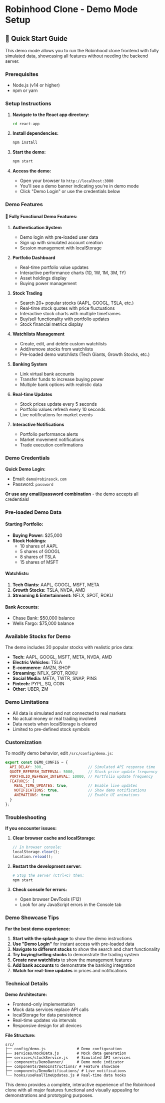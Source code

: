 # Robinhood Clone - Demo Mode Setup

## 🚀 Quick Start Guide

This demo mode allows you to run the Robinhood clone frontend with fully simulated data, showcasing all features without needing the backend server.

### Prerequisites
- Node.js (v14 or higher)
- npm or yarn

### Setup Instructions

1. **Navigate to the React app directory:**
   ```bash
   cd react-app
   ```

2. **Install dependencies:**
   ```bash
   npm install
   ```

3. **Start the demo:**
   ```bash
   npm start
   ```

4. **Access the demo:**
   - Open your browser to `http://localhost:3000`
   - You'll see a demo banner indicating you're in demo mode
   - Click "Demo Login" or use the credentials below

### Demo Features

#### 🎯 **Fully Functional Demo Features:**

1. **Authentication System**
   - Demo login with pre-loaded user data
   - Sign up with simulated account creation
   - Session management with localStorage

2. **Portfolio Dashboard**
   - Real-time portfolio value updates
   - Interactive performance charts (1D, 1W, 1M, 3M, 1Y)
   - Asset holdings display
   - Buying power management

3. **Stock Trading**
   - Search 20+ popular stocks (AAPL, GOOGL, TSLA, etc.)
   - Real-time stock quotes with price fluctuations
   - Interactive stock charts with multiple timeframes
   - Buy/sell functionality with portfolio updates
   - Stock financial metrics display

4. **Watchlists Management**
   - Create, edit, and delete custom watchlists
   - Add/remove stocks from watchlists
   - Pre-loaded demo watchlists (Tech Giants, Growth Stocks, etc.)

5. **Banking System**
   - Link virtual bank accounts
   - Transfer funds to increase buying power
   - Multiple bank options with realistic data

6. **Real-time Updates**
   - Stock prices update every 5 seconds
   - Portfolio values refresh every 10 seconds
   - Live notifications for market events

7. **Interactive Notifications**
   - Portfolio performance alerts
   - Market movement notifications
   - Trade execution confirmations

### Demo Credentials

**Quick Demo Login:**
- Email: `demo@robinsock.com`
- Password: `password`

**Or use any email/password combination** - the demo accepts all credentials!

### Pre-loaded Demo Data

#### **Starting Portfolio:**
- **Buying Power:** $25,000
- **Stock Holdings:**
  - 10 shares of AAPL
  - 5 shares of GOOGL
  - 8 shares of TSLA
  - 15 shares of MSFT

#### **Watchlists:**
1. **Tech Giants:** AAPL, GOOGL, MSFT, META
2. **Growth Stocks:** TSLA, NVDA, AMD
3. **Streaming & Entertainment:** NFLX, SPOT, ROKU

#### **Bank Accounts:**
- Chase Bank: $50,000 balance
- Wells Fargo: $75,000 balance

### Available Stocks for Demo

The demo includes 20 popular stocks with realistic price data:
- **Tech:** AAPL, GOOGL, MSFT, META, NVDA, AMD
- **Electric Vehicles:** TSLA
- **E-commerce:** AMZN, SHOP
- **Streaming:** NFLX, SPOT, ROKU
- **Social Media:** META, TWTR, SNAP, PINS
- **Fintech:** PYPL, SQ, COIN
- **Other:** UBER, ZM

### Demo Limitations

- All data is simulated and not connected to real markets
- No actual money or real trading involved
- Data resets when localStorage is cleared
- Limited to pre-defined stock symbols

### Customization

To modify demo behavior, edit `/src/config/demo.js`:

```javascript
export const DEMO_CONFIG = {
  API_DELAY: 300,                    // Simulated API response time
  QUOTE_REFRESH_INTERVAL: 5000,      // Stock price update frequency
  PORTFOLIO_REFRESH_INTERVAL: 10000, // Portfolio update frequency
  FEATURES: {
    REAL_TIME_UPDATES: true,         // Enable live updates
    NOTIFICATIONS: true,             // Show demo notifications
    ANIMATIONS: true                 // Enable UI animations
  }
};
```

### Troubleshooting

**If you encounter issues:**

1. **Clear browser cache and localStorage:**
   ```javascript
   // In browser console:
   localStorage.clear();
   location.reload();
   ```

2. **Restart the development server:**
   ```bash
   # Stop the server (Ctrl+C) then:
   npm start
   ```

3. **Check console for errors:**
   - Open browser DevTools (F12)
   - Look for any JavaScript errors in the Console tab

### Demo Showcase Tips

**For the best demo experience:**

1. **Start with the splash page** to show the demo instructions
2. **Use "Demo Login"** for instant access with pre-loaded data
3. **Navigate to different stocks** to show the search and chart functionality
4. **Try buying/selling stocks** to demonstrate the trading system
5. **Create new watchlists** to show the management features
6. **Add bank accounts** to demonstrate the banking integration
7. **Watch for real-time updates** in prices and notifications

### Technical Details

**Demo Architecture:**
- Frontend-only implementation
- Mock data services replace API calls
- localStorage for data persistence
- Real-time updates via intervals
- Responsive design for all devices

**File Structure:**
```
src/
├── config/demo.js              # Demo configuration
├── services/mockData.js        # Mock data generation
├── services/stockService.js    # Simulated API services
├── components/DemoBanner/      # Demo mode indicator
├── components/DemoInstructions/ # Feature showcase
├── components/DemoNotifications/ # Live notifications
└── hooks/useRealTimeUpdates.js # Real-time data hooks
```

This demo provides a complete, interactive experience of the Robinhood clone with all major features functional and visually appealing for demonstrations and prototyping purposes.